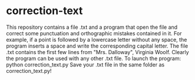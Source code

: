 # correction-text

This repository contains a file .txt and a program that open the file and correct some punctuation and orthographic mistakes contained in it. For example, if a point is followed by a lowercase letter without any space, the program inserts a space and write the corresponding capital letter.
The file .txt contains the first few lines from "Mrs. Dalloway", Virginia Woolf. Clearly the program can be used with any other .txt file.
To launch the program: python correction_text.py
Save your .txt file in the same folder as correction_text.py!
